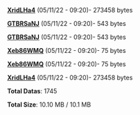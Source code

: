 [**XridLHa4**](/data/XridLHa4.txt) (05/11/22 - 09:20)- 273458 bytes

[**GTBRSaNJ**](/data/GTBRSaNJ.txt) (05/11/22 - 09:20)- 543 bytes

[**GTBRSaNJ**](/data/GTBRSaNJ.txt) (05/11/22 - 09:20)- 543 bytes

[**Xeb86WMQ**](/data/Xeb86WMQ.txt) (05/11/22 - 09:20)- 75 bytes

[**Xeb86WMQ**](/data/Xeb86WMQ.txt) (05/11/22 - 09:20)- 75 bytes

[**XridLHa4**](/data/XridLHa4.txt) (05/11/22 - 09:20)- 273458 bytes

**Total Datas**: 1745

**Total Size**: 10.10 MB / 10.1 MB